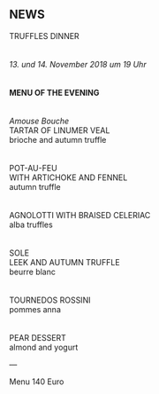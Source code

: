 ## NEWS

TRUFFLES DINNER<br>
<br>
<br>
_13. und 14. November 2018 um 19 Uhr_  
<br>
<br>
**MENU OF THE EVENING**  
<br>
<br>
_Amouse Bouche_  
TARTAR OF LINUMER VEAL  
brioche and autumn truffle  
<br>
<br>
POT-AU-FEU  
WITH ARTICHOKE AND FENNEL  
autumn truffle  
<br>
<br>
AGNOLOTTI WITH BRAISED CELERIAC      
alba truffles  
<br>
<br>
SOLE  
LEEK AND AUTUMN TRUFFLE  
beurre blanc  
<br>
<br>
TOURNEDOS ROSSINI    
pommes anna  
<br>
<br>
PEAR DESSERT    
almond and yogurt   
  

—  
  
Menu 140 Euro 
